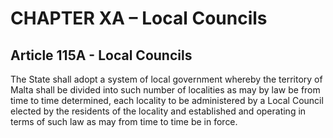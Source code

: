 # CHAPTER XA – Local Councils

## Article 115A - Local Councils

The State shall adopt a system of local government whereby the territory of Malta shall be divided into such number of localities as may by law be from time to time determined, each locality to be administered by a Local Council elected by the residents of the locality and established and operating in terms of such law as may from time to time be in force.
